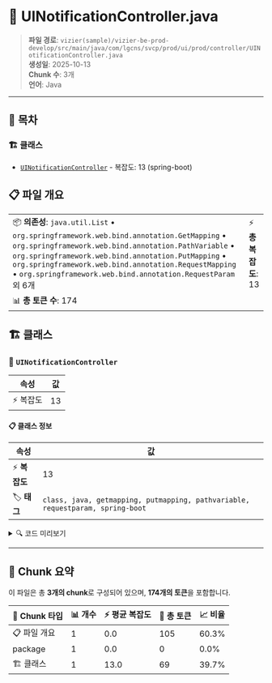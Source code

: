 # 📄 UINotificationController.java

> **파일 경로**: `vizier(sample)/vizier-be-prod-develop/src/main/java/com/lgcns/svcp/prod/ui/prod/controller/UINotificationController.java`  
> **생성일**: 2025-10-13  
> **Chunk 수**: 3개  
> **언어**: Java
---

## 📑 목차

### 🏗️ 클래스
- [`UINotificationController`](#class-uinotificationcontroller) - 복잡도: 13 (spring-boot)

## 📋 파일 개요

| | |
|--|--|
| 📦 **의존성**: `java.util.List` • `org.springframework.web.bind.annotation.GetMapping` • `org.springframework.web.bind.annotation.PathVariable` • `org.springframework.web.bind.annotation.PutMapping` • `org.springframework.web.bind.annotation.RequestMapping` • `org.springframework.web.bind.annotation.RequestParam` 외 6개 | ⚡ **총 복잡도**: 13 |
| 📊 **총 토큰 수**: 174 |  |



## 🏗️ 클래스

### <a id="class-uinotificationcontroller"></a>🎯 `UINotificationController`

| 속성 | 값 |
|------|----|
| ⚡ 복잡도 | 13 |



#### 📋 클래스 정보

| 속성 | 값 |
|------|----|
| ⚡ **복잡도** | 13 || 📍 **라인 범위** | 23-23 |
| 🏷️ **태그** | `class, java, getmapping, putmapping, pathvariable, requestparam, spring-boot` || 🏗️ **프레임워크** | `spring-boot` |

<details>
<summary>🔍 코드 미리보기</summary>

```java
public class UINotificationController {
	private final UINotificationService uiNotificationService;

	@GetMapping()
	@Operation(summary = "Get all notifications", description = "Get all notifications of User")
	public List<NotificationDto> getAllNotifications(@RequestParam String userId) {
		return uiNotificationService.getAllNotifications(userId);
	}

	@PutMapping("/read/{userNotiUuid}")
	@Operation(summary = "Mark as read", description = "Mark as read")
	public void markAsRead(@PathVariable String userNotiUuid) {
		uiNotificationService.markAsRead(userNotiUuid);
	}

//	@MessageMapping("/sendNotification")
//	public void handleNotification(@Payload NotificationDto message) {
//		notificationService.sendNotification(message.getUserId(), message.getNotiMsgLabelId(), message.getNotiType(),
/...
```

**Chunk 정보**
- 🆔 **ID**: `bc65ccde4f42`
- 📍 **라인**: 23-23
- 📊 **토큰**: 69
- 🏷️ **태그**: `class, java, getmapping, putmapping, pathvariable...`

</details>

---





## 🧩 Chunk 요약

이 파일은 총 **3개의 chunk**로 구성되어 있으며, **174개의 토큰**을 포함합니다.

| 🧩 Chunk 타입 | 📊 개수 | ⚡ 평균 복잡도 | 📝 총 토큰 | 📈 비율 |
|---------------|--------|-------------|----------|--------|
| 📋 파일 개요 | 1 | 0.0 | 105 | 60.3% |
| package | 1 | 0.0 | 0 | 0.0% |
| 🏗️ 클래스 | 1 | 13.0 | 69 | 39.7% |

